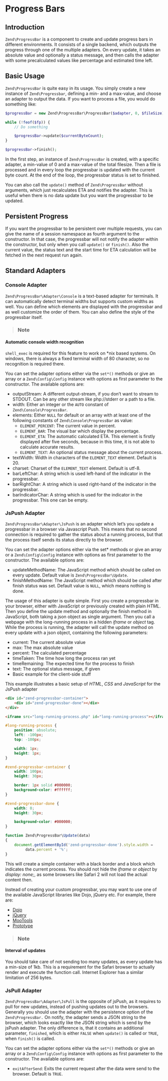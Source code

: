 # Progress Bars

## Introduction

`Zend\ProgressBar` is a component to create and update progress bars in 
different environments. It consists of a single backend, which outputs the 
progress through one of the multiple adapters. On every update, it takes an 
absolute value and optionally a status message, and then calls the adapter with 
some precalculated values like percentage and estimated time left.

## Basic Usage

`Zend\ProgressBar` is quite easy in its usage. You simply create a new instance 
of `Zend\Progressbar`, defining a min- and a max-value, and choose an adapter to
output the data. If you want to process a file, you would do something like:

```php
$progressBar = new Zend\ProgressBar\ProgressBar($adapter, 0, $fileSize);

while (!feof($fp)) {
    // Do something

    $progressBar->update($currentByteCount);
}

$progressBar->finish();
```

In the first step, an instance of `Zend\ProgressBar` is created, with a specific
adapter, a min-value of 0 and a max-value of the total filesize. Then a file is 
processed and in every loop the progressbar is updated with the current byte 
count. At the end of the loop, the progressbar status is set to finished.

You can also call the `update()` method of `Zend\ProgressBar` without arguments,
which just recalculates ETA and notifies the adapter. This is useful when there
is no data update but you want the progressbar to be updated.

## Persistent Progress

If you want the progressbar to be persistent over multiple requests, you can 
give the name of a session namespace as fourth argument to the constructor. In 
that case, the progressbar will not notify the adapter within the constructor, 
but only when you call `update()` or `finish()`. Also the current value, the 
status text and the start time for ETA calculation will be fetched in the next 
request run again.

## Standard Adapters

### Console Adapter

`Zend\ProgressBar\Adapter\Console` is a text-based adapter for terminals. It can 
automatically detect terminal widths but supports custom widths as well. You can 
define which elements are displayed with the progressbar and as well customize 
the order of them. You can also define the style of the progressbar itself.

> ### Note
#### Automatic console width recognition
`shell_exec` is required for this feature to work on *nix based systems. On 
windows, there is always a fixed terminal width of 80 character, so no 
recognition is required there.

You can set the adapter options either via the `set*()` methods or give an array
or a `Zend\Config\Config` instance with options as first parameter to the 
constructor. The available options are:

* outputStream: A different output-stream, if you don’t want to stream to 
STDOUT. Can be any other stream like php://stderr or a path to a file.
* width: Either an integer or the `AUTO` constant of `Zend\Console\ProgressBar`.
* elements: Either `NULL` for default or an array with at least one of the 
following constants of `Zend\Console\ProgressBar` as value:
    * `ELEMENT_PERCENT`: The current value in percent.
    * `ELEMENT_BAR`: The visual bar which display the percentage.
    * `ELEMENT_ETA`: The automatic calculated ETA. This element is firstly 
    displayed after five seconds, because in this time, it is not able to 
    calculate accurate results.
    * `ELEMENT_TEXT`: An optional status message about the current process.
* textWidth: Width in characters of the `ELEMENT_TEXT` element. Default is 20.
* charset: Charset of the `ELEMENT_TEXT` element. Default is utf-8.
* barLeftChar: A string which is used left-hand of the indicator in the 
progressbar.
* barRightChar: A string which is used right-hand of the indicator in the 
progressbar.
* barIndicatorChar: A string which is used for the indicator in the progressbar.
This one can be empty.

### JsPush Adapter

`Zend\ProgressBar\Adapter\JsPush` is an adapter which let’s you update a 
progressbar in a browser via Javascript Push. This means that no second 
connection is required to gather the status about a running process, but that 
the process itself sends its status directly to the browser.

You can set the adapter options either via the set* methods or give an array or 
a `Zend\Config\Config` instance with options as first parameter to the 
constructor. The available options are:

* updateMethodName: The JavaScript method which should be called on every 
update. Default value is `Zend\ProgressBar\Update`.
* finishMethodName: The JavaScript method which should be called after finish 
status was set. Default value is `NULL`, which means nothing is done.

The usage of this adapter is quite simple. First you create a progressbar in 
your browser, either with JavaScript or previously created with plain *HTML*.
Then you define the update method and optionally the finish method in 
JavaScript, both taking a json object as single argument. Then you call a 
webpage with the long-running process in a hidden *iframe* or *object* tag. 
While the process is running, the adapter will call the update method on every
update with a json object, containing the following parameters:

* current: The current absolute value
* max: The max absolute value
* percent: The calculated percentage
* timeTaken: The time how long the process ran yet
* timeRemaining: The expected time for the process to finish
* text: The optional status message, if given
* Basic example for the client-side stuff

This example illustrates a basic setup of *HTML*, *CSS* and *JavaScript* for the
JsPush adapter

```html
<div id="zend-progressbar-container">
    <div id="zend-progressbar-done"></div>
</div>

<iframe src="long-running-process.php" id="long-running-process"></iframe>
```

```css
#long-running-process {
    position: absolute;
    left: -100px;
    top: -100px;

    width: 1px;
    height: 1px;
}

#zend-progressbar-container {
    width: 100px;
    height: 30px;

    border: 1px solid #000000;
    background-color: #ffffff;
}

#zend-progressbar-done {
    width: 0;
    height: 30px;

    background-color: #000000;
}
```

```js
function Zend\ProgressBar\Update(data)
{
    document.getElementById('zend-progressbar-done').style.width =
         data.percent + '%';
}
```

This will create a simple container with a black border and a block which
indicates the current process. You should not hide the *iframe* or *object* by
*display: none;*, as some browsers like Safari 2 will not load the actual
content then.

Instead of creating your custom progressbar, you may want to use one of the
available JavaScript libraries like Dojo, jQuery etc. For example, there are:

* [Dojo](http://dojotoolkit.org/reference-guide/dijit/ProgressBar.html)
* [jQuery](https://api.jqueryui.com/progressbar/)
* [MooTools](http://davidwalsh.name/dw-content/progress-bar.php)
* [Prototype](http://livepipe.net/control/progressbar)

> ### Note
#### Interval of updates
You should take care of not sending too many updates, as every update has a 
min-size of 1kb. This is a requirement for the Safari browser to actually render
and execute the function call. Internet Explorer has a similar limitation of 256
bytes.

### JsPull Adapter

`Zend\ProgressBar\Adapter\JsPull` is the opposite of jsPush, as it requires to
pull for new updates, instead of pushing updates out to the browsers. Generally
you should use the adapter with the persistence option of the
`Zend\ProgressBar.` On notify, the adapter sends a JSON string to the browser,
which looks exactly like the JSON string which is send by the jsPush adapter.
The only difference is, that it contains an additional parameter, `finished`,
which is either `FALSE` when `update()` is called or `TRUE`, when `finish()` is
called.

You can set the adapter options either via the `set*()` methods or give an array
or a `Zend\Config\Config` instance with options as first parameter to the 
constructor. The available options are:

* `exitAfterSend`: Exits the current request after the data were send to the
browser. Default is `TRUE`.